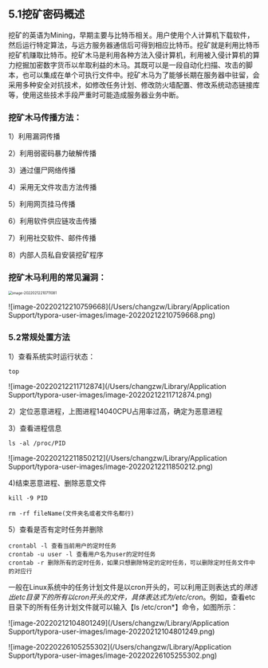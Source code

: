## 5.1挖矿密码概述

挖矿的英语为Mining，早期主要与比特币相关。用户使用个人计算机下载软件，然后运行特定算法，与远方服务器通信后可得到相应比特币。挖矿就是利用比特币挖矿机赚取比特币。挖矿木马是利用各种方法入侵计算机，利用被入侵计算机的算力挖掘加密数字货币以牟取利益的木马。其既可以是一段自动化扫描、攻击的脚本，也可以集成在单个可执行文件中。挖矿木马为了能够长期在服务器中驻留，会采用多种安全对抗技术，如修改任务计划、修改防火墙配置、修改系统动态链接库等，使用这些技术手段严重时可能造成服务器业务中断。

### 挖矿木马传播方法：

1）利用漏洞传播

2）利用弱密码暴力破解传播

3）通过僵尸网络传播

4）采用无文件攻击方法传播

5）利用网页挂马传播

6）利用软件供应链攻击传播

7）利用社交软件、邮件传播

8）内部人员私自安装挖矿程序

### 挖矿木马利用的常见漏洞：

<img src="/Users/changzw/Library/Application Support/typora-user-images/image-20220212210711081.png" alt="image-20220212210711081" style="zoom:50%;" />

![image-20220212210759668](/Users/changzw/Library/Application Support/typora-user-images/image-20220212210759668.png)

### 5.2常规处置方法

1）查看系统实时运行状态：

```
top
```

![image-20220212211712874](/Users/changzw/Library/Application Support/typora-user-images/image-20220212211712874.png)

2）定位恶意进程，上图进程14040CPU占用率过高，确定为恶意进程

3）查看进程信息

```
ls -al /proc/PID
```

![image-20220212211850212](/Users/changzw/Library/Application Support/typora-user-images/image-20220212211850212.png)

4)结束恶意进程、删除恶意文件

```
kill -9 PID
```

```
rm -rf fileName(文件夹名或者文件名都行)
```

5）查看是否有定时任务并删除

```
crontabl -l 查看当前用户的定时任务
crontab -u user -l 查看用户名为user的定时任务
crontab -r 删除所有的定时任务，如果只想删除特定的定时任务，可以删除定时任务文件中的对应行
```

一般在Linux系统中的任务计划文件是以cron开头的，可以利用正则表达式的*筛选出etc目录下的所有以cron开头的文件，具体表达式为/etc/cron*。例如，查看etc目录下的所有任务计划文件就可以输入【ls /etc/cron*】命令，如图所示：

![image-20220212104801249](/Users/changzw/Library/Application Support/typora-user-images/image-20220212104801249.png)

 ![image-20220226105255302](/Users/changzw/Library/Application Support/typora-user-images/image-20220226105255302.png)